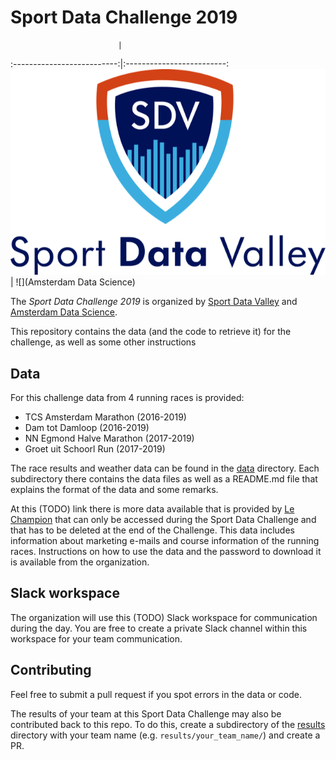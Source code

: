 # Sport Data Challenge 2019

                            | 
:--------------------------:|:-------------------------:
![](sportdatavalley.png)    | ![](Amsterdam Data Science)

The _Sport Data Challenge 2019_ is organized by [Sport Data Valley](https://sportdatavalley.nl) and [Amsterdam Data Science](https://amsterdamdatascience.nl/).

This repository contains the data (and the code to retrieve it) for the challenge, as well as some other instructions


## Data
For this challenge data from 4 running races is provided:
- TCS Amsterdam Marathon (2016-2019)
- Dam tot Damloop (2016-2019)
- NN Egmond Halve Marathon (2017-2019)
- Groet uit Schoorl Run (2017-2019)

The race results and weather data can be found in the [data](data) directory.
Each subdirectory there contains the data files as well as a README.md file that explains the format of the data and some remarks.

At this (TODO) link there is more data available that is provided by [Le Champion](https://www.lechampion.nl/) that can only be accessed during the Sport Data Challenge and that has to be deleted at the end of the Challenge.
This data includes information about marketing e-mails and course information of the running races.
Instructions on how to use the data and the password to download it is available from the organization.


## Slack workspace
The organization will use this (TODO) Slack workspace for communication during the day.
You are free to create a private Slack channel within this workspace for your team communication.


## Contributing
Feel free to submit a pull request if you spot errors in the data or code.

The results of your team at this Sport Data Challenge may also be contributed back to this repo.
To do this, create a subdirectory of the [results](results/) directory with your team name (e.g. `results/your_team_name/`) and create a PR.
